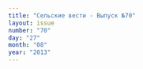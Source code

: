 ```yaml
---
title: "Сельские вести - Выпуск №70"
layout: issue
number: "70"
day: "27"
month: "08"
year: "2013"
---
```


